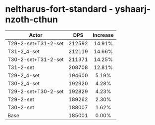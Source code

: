 # neltharus-fort-standard - yshaarj-nzoth-cthun
| Actor | DPS | Increase |
|---|:---:|:---:|
|T29-2-set+T31-2-set|212592|14.91%|
|T31-2_4-set|212119|14.66%|
|T30-2-set+T31-2-set|211371|14.25%|
|T31-2-set|208708|12.81%|
|T29-2_4-set|194600|5.19%|
|T30-2_4-set|192920|4.28%|
|T29-2-set+T30-2-set|192829|4.23%|
|T29-2-set|189262|2.30%|
|T30-2-set|188007|1.62%|
|Base|185001|0.00%|
